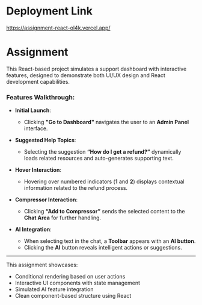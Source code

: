 # Deployment Link

https://assignment-react-ol4k.vercel.app/

# Assignment

This React-based project simulates a support dashboard with interactive features, designed to demonstrate both UI/UX design and React development capabilities.

### Features Walkthrough:

- **Initial Launch**:

  - Clicking **"Go to Dashboard"** navigates the user to an **Admin Panel** interface.

- **Suggested Help Topics**:

  - Selecting the suggestion **“How do I get a refund?”** dynamically loads related resources and auto-generates supporting text.

- **Hover Interaction**:

  - Hovering over numbered indicators (**1** and **2**) displays contextual information related to the refund process.

- **Compressor Interaction**:

  - Clicking **“Add to Compressor”** sends the selected content to the **Chat Area** for further handling.

- **AI Integration**:
  - When selecting text in the chat, a **Toolbar** appears with an **AI button**.
  - Clicking the **AI** button reveals intelligent actions or suggestions.

---

This assignment showcases:

- Conditional rendering based on user actions
- Interactive UI components with state management
- Simulated AI feature integration
- Clean component-based structure using React

